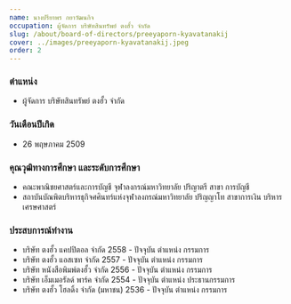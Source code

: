 ```yaml
---
name: นางปรียาพร กยาวัฒนกิจ
occupation: ผู้จัดการ บริษัทสินทรัพย์ ตงฮั้ว จำกัด
slug: /about/board-of-directors/preeyaporn-kyavatanakij
cover: ../images/preeyaporn-kyavatanakij.jpeg
order: 2
---
```

### ตำแหน่ง 

- ผู้จัดการ บริษัทสินทรัพย์ ตงฮั้ว จำกัด

### วันเดือนปีเกิด
- 26 พฤษภาคม 2509

### คุณวุฒิทางการศึกษา และระดับการศึกษา
- คณะพาณิชยศาสตร์และการบัญชี จุฬาลงกรณ์มหาวิทยาลัย ปริญาตรี สาขา การบัญชี 
- สถาบันบัณพิตบริหารธุกิจศศินทร์แห่งจุฬาลงกรณ์มหาวิทยาลัย ปริญญาโท สาขาการเงิน บริหาร เศรษศาสตร์

### ประสบการณ์ทำงาน
- บริษัท ตงฮั้ว แคปปิตอล จำกัด 2558 - ปัจจุบัน ตำแหน่ง กรรมการ
- บริษัท ตงฮั้ว แอสเซท จำกัด 2557 - ปัจจุบัน ตำแหน่ง กรรมการ
- บริษัท หนังสือพิมพ์ตงฮั้ว จำกัด 2556 - ปัจจุบัน ตำแหน่ง กรรมการ
- บริษัท เอ็มเมอรัลด์ พาร์ค จำกัด 2554 - ปัจจุบัน ตำแหน่ง ประธานกรรมการ
- บริษัท ตงฮั้ว โฮลดิ้ง จำกัด (มหาชน) 2536 - ปัจจุบัน ตำแหน่ง กรรมการ
